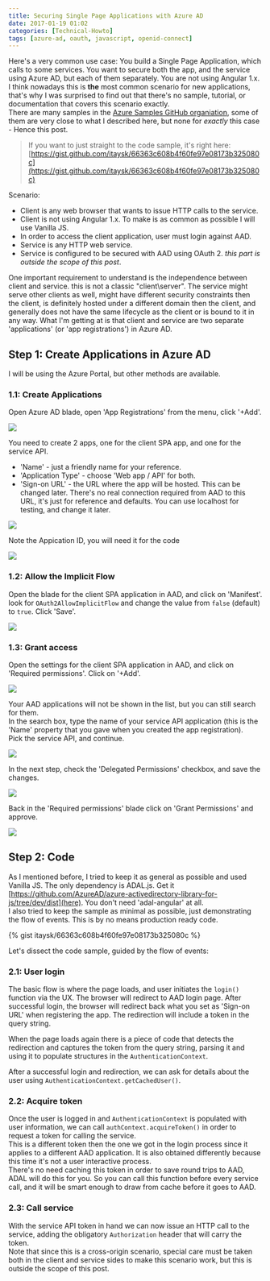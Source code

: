 ```yaml
---
title: Securing Single Page Applications with Azure AD
date: 2017-01-19 01:02
categories: [Technical-Howto]
tags: [azure-ad, oauth, javascript, openid-connect]
---
```


Here's a very common use case: You build a Single Page Application, which calls to some services. You want to secure both the app, and the service using Azure AD, but each of them separately. You are not using Angular 1.x.  
I think nowadays this is **the** most common scenario for new applications, that's why I was surprised to find out that there's no sample, tutorial, or documentation that covers this scenario exactly.    
There are many samples in the [Azure Samples GitHub organiation](https://github.com/Azure-Samples/), some of them are very close to what I described here, but none for *exactly* this case - Hence this post.

> If you want to just straight to the code sample, it's right here: [https://gist.github.com/itaysk/66363c608b4f60fe97e08173b325080c](https://gist.github.com/itaysk/66363c608b4f60fe97e08173b325080c)

Scenario:

- Client is any web browser that wants to issue HTTP calls to the service.
- Client is not using Angular 1.x. To make is as common as possible I will use Vanilla JS.
- In order to access the client application, user must login against AAD.
- Service is any HTTP web service.
- Service is configured to be secured with AAD using OAuth 2. *this part is outside the scope of this post*.

One important requirement to understand is the independence between client and service. this is not a classic "client\server". The service might serve other clients as well, might have different security constraints then the client, is definitely hosted under a different domain then the client, and generally does not have the same lifecycle as the client or is bound to it in any way. What I'm getting at is that client and service are two separate 'applications' (or 'app registrations') in Azure AD.

## Step 1: Create Applications in Azure AD

I will be using the Azure Portal, but other methods are available.

### 1.1: Create Applications

Open Azure AD blade, open 'App Registrations' from the menu, click '+Add'.

![](/images/2017-01-19-securing-single-page-applications-with-azure-ad_1.PNG)

You need to create 2 apps, one for the client SPA app, and one for the service API.

- 'Name' - just a friendly name for your reference.
- 'Application Type' - choose 'Web app / API' for both.
- 'Sign-on URL' - the URL where the app will be hosted. This can be changed later. There's no real connection required from AAD to this URL, it's just for reference and defaults. You can use localhost for testing, and change it later.

![](/images/2017-01-19-securing-single-page-applications-with-azure-ad_2.PNG)

Note the Appication ID, you will need it for the code

![](/images/2017-01-19-securing-single-page-applications-with-azure-ad_3.PNG)

### 1.2: Allow the Implicit Flow

Open the blade for the client SPA application in AAD, and click on 'Manifest'.
look for `OAuth2AllowImplicitFlow` and change the value from `false` (default) to `true`.
Click 'Save'.

![](/images/2017-01-19-securing-single-page-applications-with-azure-ad_4.PNG)


### 1.3: Grant access

Open the settings for the client SPA application in AAD, and click on 'Required permissions'. Click on '+Add'.  

![](/images/2017-01-19-securing-single-page-applications-with-azure-ad_5.PNG)

Your AAD applications will not be shown in the list, but you can still search for them.  
In the search box, type the name of your service API application (this is the 'Name' property that you gave when you created the app registration).  
Pick the service API, and continue.

![](/images/2017-01-19-securing-single-page-applications-with-azure-ad_6.PNG)

In the next step, check the 'Delegated Permissions' checkbox, and save the changes.
 
![](/images/2017-01-19-securing-single-page-applications-with-azure-ad_7.PNG)

Back in the 'Required permissions' blade click on 'Grant Permissions' and approve.

![](/images/2017-01-19-securing-single-page-applications-with-azure-ad_8.PNG)

## Step 2: Code

As I mentioned before, I tried to keep it as general as possible and used Vanilla JS. The only dependency is ADAL.js. Get it [https://github.com/AzureAD/azure-activedirectory-library-for-js/tree/dev/dist](here). You don't need 'adal-angular' at all.  
I also tried to keep the sample as minimal as possible, just demonstrating the flow of events. This is by no means production ready code.

{% gist itaysk/66363c608b4f60fe97e08173b325080c %}

Let's dissect the code sample, guided by the flow of events:

### 2.1: User login
The basic flow is where the page loads, and user initiates the `login()` function via the UX. The browser will redirect to AAD login page. After successful login, the browser will redirect back what you set as 'Sign-on URL' when registering the app. The redirection will include a token in the query string.

When the page loads again there is a piece of code that detects the redirection and captures the token from the query string, parsing it and using it to populate structures in the `AuthenticationContext`.

After a successful login and redirection, we can ask for details about the user using `AuthenticationContext.getCachedUser()`.

### 2.2: Acquire token
Once the user is logged in and `AuthenticationContext` is populated with user information, we can call `authContext.acquireToken()` in order to request a token for calling the service.  
This is a different token then the one we got in the login process since it applies to a different AAD application. It is also obtained differently because this time it's not a user interactive process.  
There's no need caching this token in order to save round trips to AAD, ADAL will do this for you. So you can call this function before every service call, and it will be smart enough to draw from cache before it goes to AAD. 

### 2.3: Call service
With the service API token in hand we can now issue an HTTP call to the service, adding the obligatory `Authorization` header that will carry the token.  
Note that since this is a cross-origin scenario, special care must be taken both in the client and service sides to make this scenario work, but this is outside the scope of this post.